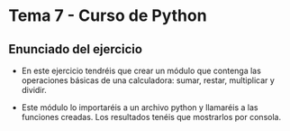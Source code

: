 # Tema 7 - Curso de Python
## Enunciado del ejercicio

- En este ejercicio tendréis que crear un módulo que contenga las operaciones básicas de una calculadora: sumar, restar, multiplicar y dividir.

- Este módulo lo importaréis a un archivo python y llamaréis a las funciones creadas. Los resultados tenéis que mostrarlos por consola.
